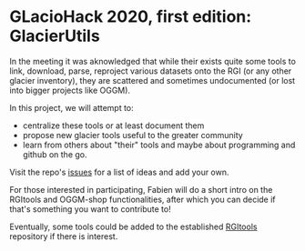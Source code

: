 # GLacioHack 2020, first edition: GlacierUtils

In the meeting it was aknowledged that while their exists quite some tools to link, 
download, parse, reproject various datasets onto the RGI (or any other glacier inventory), 
they are scattered and sometimes undocumented (or lost into bigger projects like OGGM).

In this project, we will attempt to:
- centralize these tools or at least document them
- propose new glacier tools useful to the greater community
- learn from others about "their" tools and maybe about programming and github on the go.

Visit the repo's [issues](https://github.com/GlacioHack/GlacierUtils/issues) for a list of ideas and add your own.

For those interested in participating, Fabien will do a short intro on the RGItools and OGGM-shop functionalities, after which you can decide if that's something you want to contribute to!

Eventually, some tools could be added to the established [RGItools](https://rgitools.readthedocs.io) repository if there is interest.
